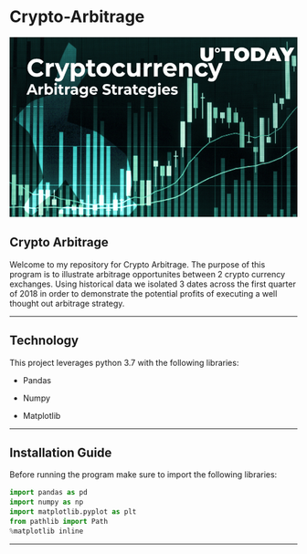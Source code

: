 # Crypto-Arbitrage

![](Starter_Code/Starter_Code/Images/cryptocurrency_arbitrage_strategies_image.jpg)

## Crypto Arbitrage

Welcome to my repository for Crypto Arbitrage. The purpose of this program is to illustrate arbitrage opportunites between 2 crypto currency exchanges. Using historical data we isolated 3 dates across the first quarter of 2018 in order to demonstrate the potential profits of executing a well thought out arbitrage strategy. 

---

## Technology 

This project leverages python 3.7 with the following libraries:

* Pandas

* Numpy

* Matplotlib

---

## Installation Guide

Before running the program make sure to import the following libraries: 

```python
import pandas as pd
import numpy as np
import matplotlib.pyplot as plt
from pathlib import Path
%matplotlib inline
```

---

